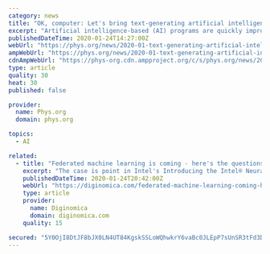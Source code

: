 ```yaml
---
category: news
title: "OK, computer: Let's bring text-generating artificial intelligence into the classroom"
excerpt: "Artificial intelligence-based (AI) programs are quickly improving at writing convincingly on many topics, for virtually no cost. It's likely in a few years they'll be churning out C-grade worthy essays for students. We could try to ban them, but this software is highly accessible. It would be a losing battle. Long-form writing, especially essay ..."
publishedDateTime: 2020-01-24T14:27:00Z
webUrl: "https://phys.org/news/2020-01-text-generating-artificial-intelligence-classroom.html"
ampWebUrl: "https://phys.org/news/2020-01-text-generating-artificial-intelligence-classroom.amp"
cdnAmpWebUrl: "https://phys-org.cdn.ampproject.org/c/s/phys.org/news/2020-01-text-generating-artificial-intelligence-classroom.amp"
type: article
quality: 30
heat: 30
published: false

provider:
  name: Phys.org
  domain: phys.org

topics:
  - AI

related:
  - title: "Federated machine learning is coming - here's the questions we should be asking"
    excerpt: "The case is point in Intel's Introducing the Intel® Neural Compute Stick 2 computer vision and deep learning accelerator — powered by the Intel® Movidius™ Myriad™ X VPU, that can stick into a Pi for less than $70.00. But for truly distributed processing, the Apple A13 chipset in the iPhone 11 has a few features that boggle the mind ..."
    publishedDateTime: 2020-01-24T20:42:00Z
    webUrl: "https://diginomica.com/federated-machine-learning-coming-heres-questions-we-should-be-asking"
    type: article
    provider:
      name: Diginomica
      domain: diginomica.com
    quality: 15

secured: "5Y0OjI8DtJF8bJX0LN4UT84KgskSSLoWQhwkrY6vaBc0JLEpP7sUnSR3tFd3DEyHViVqJaCe2SNgPg1JuHt5VkAV2ZJ5tpMeq/lV7+M6hogLgB0MLoQSXvHA49Fc3fctWQQlrdSepSaqlukB7KmK2TDSa9Cx9FA2xNqOsFxl+796sAz1G/6S4kgbIdTJBssNkM4u89/LNgv8HZWplhLAESu+1jzGm+S18h2D1jLAO1w15iHWD5vPN7dj7lMa+c/Somz41XYJBBBzURw6AKF4dI8TrdIQptvhvissg1Nr/jSk1NZCvkKPWu9vtAcZ3fIVb9JkLIKAgIAet0/Q1EqgPj+eTVIcOy/oXbfBIiuE5ExX6FauNRbapADft9y7cFwUmgRMkH/9VTscj8oDEL1c9pSm0hOV6G7vyPAkb3sLU36Kgot6jvVavbvWxKYIDn1irjBOMKW2bEEP5bjhouoeiBRhVlUc70GKcv4YNo6eevs=;5m3shSaRMrNrqP7NEoJYXw=="
---
```


